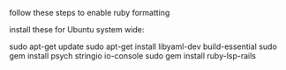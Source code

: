 follow these steps to enable ruby formatting

install these for Ubuntu system wide: 

sudo apt-get update
sudo apt-get install libyaml-dev build-essential
sudo gem install psych stringio io-console
sudo gem install ruby-lsp-rails

